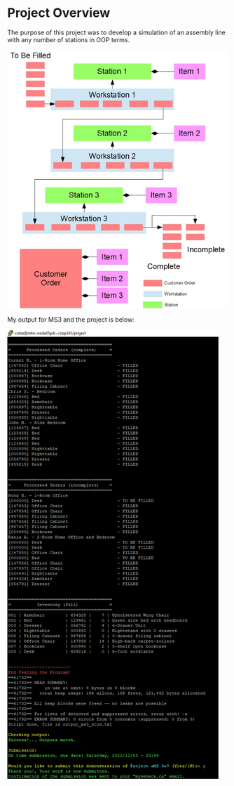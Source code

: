 # Project Overview

The purpose of this project was to develop a simulation of an assembly line with any number of stations in OOP terms.

![Assembly Line](assemblyline.jpg)

My output for MS3 and the project is below:

![m](ms3output.png)

